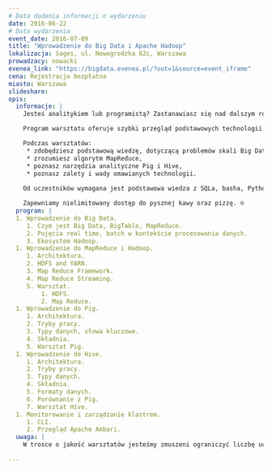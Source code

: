 ```yaml
---
# Data dodania informacji o wydarzeniu
date: 2016-06-22
# Data wydarzenia
event_date: 2016-07-09
title: "Wprowadzenie do Big Data i Apache Hadoop"
lokalizacja: Sages, ul. Nowogrodzka 62c, Warszawa
prowadzacy: nowacki
evenea_link: "https://bigdata.evenea.pl/?out=1&source=event_iframe"
cena: Rejestracja bezpłatna
miasto: Warszawa
slideshare:
opis:
  informacje: |
    Jesteś analitykiem lub programistą? Zastanawiasz się nad dalszym rozwojem w kierunku Big Data? Zrób pierwszy krok w kierunku poznania technologii Big Data i weź udział w jednodniowych warsztatach z jednym z wykładowców **nowego kierunku studiów podyplomowych Politechniki Warszawskiej** [Big Data - przetwarzanie i analiza dużych zbiorów danych!](http://datascience.ii.pw.edu.pl/bigdata.html )

    Program warsztatu oferuje szybki przegląd podstawowych technologii z ekosystemu Apache Hadoop. Oprócz prezentacji, dla uczestników jest przygotowany warsztat, gdzie w praktyce będą mieli okazję samodzielnie eksplorować zbiory danych.

    Podczas warsztatów:           
     * zdobędziesz podstawową wiedzę, dotyczącą problemów skali Big Data,
     * zrozumiesz algorytm MapReduce,
     * poznasz narzędzia analityczne Pig i Hive,
     * poznasz zalety i wady omawianych technologii.
                        
    Od uczestników wymagana jest podstawowa wiedza z SQLa, basha, Pythona (lub innego języka skryptowego) oraz Javy. Uczestnicy w trakcie zajęć korzystają z własnego sprzętu (wymagany komputer z min. 6GB RAM i procesorem Intel i5 lub nowszym/podobnym).

    Zapewniamy nielimitowany dostęp do pysznej kawy oraz pizzę. ☺
  program: |
  1. Wprowadzenie do Big Data.
     1. Czym jest Big Data, BigTable, MapReduce.
     2. Pojęcia real time, batch w kontekście procesowania danych.
     3. Ekosystem Hadoop.
  1. Wprowadzenie do MapReduce i Hadoop.
     1. Architektura.
     2. HDFS and YARN.
     3. Map Reduce Framework.
     4. Map Reduce Streaming.
     5. Warsztat.
         1. HDFS.
         2. Map Reduce.
  1. Wprowadzenie do Pig.
     1. Architektura.
     2. Tryby pracy.           
     3. Typy danych, słowa kluczowe.
     4. Składnia.            
     5. Warsztat Pig.
  1. Wprowadzenie do Hive.
     1. Architektura.
     2. Tryby pracy.
     3. Typy danych.
     4. Składnia.
     5. Formaty danych.
     6. Porównanie z Pig.
     7. Warsztat Hive.
  1. Monitorowanie i zarządzanie klastrem.  
     1. CLI.
     2. Przegląd Apache Ambari.
  uwaga: |
    W trosce o jakość warsztatów jesteśmy zmuszeni ograniczyć liczbę uczestników.**Kwalifikacja odbywa się na podstawie odpowiedzi udzielonych w formularzu zgłoszeniowym oraz - w dalszym kroku - kolejności zgłoszeń.** Potwierdzenie udziału w warsztatach wraz z instrukcją przygotowania środowiska otrzymasz najpóźniej na 7 dni przed planowaną datą wydarzenia.
    
---
```


